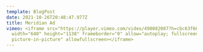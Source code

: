 ```yaml
---
template: BlogPost
date: 2021-10-26T20:48:47.977Z
title: Meridian Ad
vimeo: <iframe src="https://player.vimeo.com/video/498082087?h=cbc63f66f6"
  width="640" height="1138" frameborder="0" allow="autoplay; fullscreen;
  picture-in-picture" allowfullscreen></iframe>
---
```


